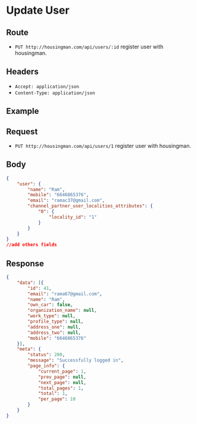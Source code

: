 Update User
========

Route
------

* `PUT ​http://housingman.com/api/users/:id` register user with housingman.


Headers
-------

* `Accept: application/json`
* `Content-Type: application/json`

Example
-------

Request
-------

* `PUT ​http://housingman.com/api/users/1` register user with housingman.


Body
----

```json
{
    "user": {
        "name": "Ram",
        "mobile": "6646865376",
        "email": "ramac37@gmail.com",
        "channel_partner_user_localities_attributes": {
            "0": {
                "locality_id": "1"
            }
        }
    }
}
//add others fields
```

Response
--------

```json
{
    "data": [{
        "id": 41,
        "email": "rama67@gmail.com",
        "name": "Ram",
        "own_car": false,
        "organization_name": null,
        "work_type": null,
        "profile_type": null,
        "address_one": null,
        "address_two": null,
        "mobile": "6646865376"
    }],
    "meta": {
        "status": 200,
        "message": "Successfully logged in",
        "page_info": {
            "current_page": 1,
            "prev_page": null,
            "next_page": null,
            "total_pages": 1,
            "total": 1,
            "per_page": 10
        }
    }
}
```
